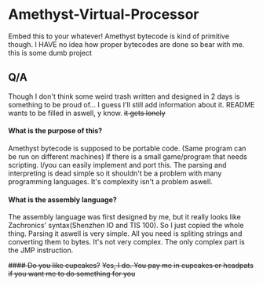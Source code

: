 # Amethyst-Virtual-Processor
Embed this to your whatever! Amethyst bytecode is kind of primitive though. I HAVE no idea how proper bytecodes are done so bear with me. this is some dumb project

## Q/A
Though I don't think some weird trash written and designed in 2 days is something to be proud of... I guess I'll still add information about it. README wants to be filled in aswell, y know. ~~it gets lonely~~
#### What is the purpose of this?
Amethyst bytecode is supposed to be portable code. (Same program can be run on different machines)
If there is a small game/program that needs scripting. I/you can easily implement and port this. The parsing and interpreting is dead simple so it shouldn't be a problem with many programming languages. It's complexity isn't a problem aswell.

#### What is the assembly language?
The assembly language was first designed by me, but it really looks like Zachronics' syntax(Shenzhen IO and TIS 100). So I just copied the whole thing.
Parsing it aswell is very simple. All you need is spliting strings and converting them to bytes. It's not very complex. The only complex part is the JMP instruction.

~~#### Do you like cupcakes?~~
~~Yes, I do. You pay me in cupcakes or headpats if you want me to do something for you~~
